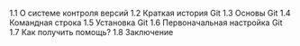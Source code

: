 1.1 О системе контроля версий
1.2 Краткая история Git
1.3 Основы Git
1.4 Командная строка
1.5 Установка Git
1.6 Первоначальная настройка Git
1.7 Как получить помощь?
1.8 Заключение